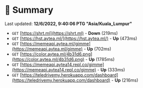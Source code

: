 # 📖 Summary
Last updated: **12/6/2022, 9:40:06 PTG "Asia/Kuala_Lumpur"**

- `GET` [https://shrt.ml](https://shrt.ml) - **Down** (219ms)
- `GET` [https://hst.aytea.ml/](https://hst.aytea.ml/) - **Up** (473ms)
- `GET` [https://memeapi.aytea.ml/gimme](https://memeapi.aytea.ml/gimme) - **Up** (702ms)
- `GET` [https://color.aytea.ml/4b31d6.png](https://color.aytea.ml/4b31d6.png) - **Up** (1785ms)
- `GET` [https://memeapi.aytea14.repl.co/gimme](https://memeapi.aytea14.repl.co/gimme) - **Up** (333ms)
- `GET` [https://teledrivemy.herokuapp.com/dashboard](https://teledrivemy.herokuapp.com/dashboard) - **Up** (216ms)
